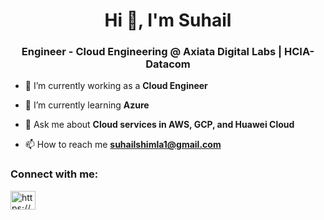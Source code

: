 <h1 align="center">Hi 👋, I'm Suhail</h1>
<h3 align="center">Engineer - Cloud Engineering @ Axiata Digital Labs | HCIA-Datacom</h3>

- 🔭 I’m currently working as a **Cloud Engineer**

- 🌱 I’m currently learning **Azure**

- 💬 Ask me about **Cloud services in AWS, GCP, and Huawei Cloud**

- 📫 How to reach me **suhailshimla1@gmail.com**

<h3 align="left">Connect with me:</h3>
<p align="left">
<a href="https://linkedin.com/in/https://www.linkedin.com/in/suhail-ahamed-01/" target="blank"><img align="center" src="https://raw.githubusercontent.com/rahuldkjain/github-profile-readme-generator/master/src/images/icons/Social/linked-in-alt.svg" alt="https://www.linkedin.com/in/suhail-ahamed-01/" height="30" width="40" /></a>
</p>
